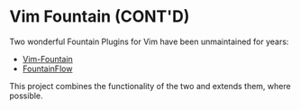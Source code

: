 # Vim Fountain (CONT'D)

Two wonderful Fountain Plugins for Vim have been unmaintained for years:
* [Vim-Fountain](https://github.com/vim-scripts/fountain.vim)
* [FountainFlow](https://github.com/vim-scripts/fountainflow.vim)

This project combines the functionality of the two and extends them, where possible.
